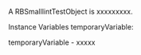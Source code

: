 A RBSmalllintTestObject is xxxxxxxxx.Instance Variables	temporaryVariable:		<Object>temporaryVariable	- xxxxx
